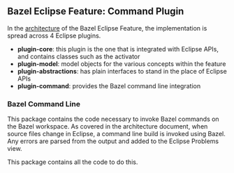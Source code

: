 ## Bazel Eclipse Feature: Command Plugin

In the [architecture](../docs/dev/architecture.md) of the Bazel Eclipse Feature, the implementation is spread across 4 Eclipse plugins.

- **plugin-core**: this plugin is the one that is integrated with Eclipse APIs, and contains classes such as the activator
- **plugin-model**: model objects for the various concepts within the feature
- **plugin-abstractions**: has plain interfaces to stand in the place of Eclipse APIs
- **plugin-command**: provides the Bazel command line integration

### Bazel Command Line

This package contains the code necessary to invoke Bazel commands on the Bazel workspace.
As covered in the architecture document, when source files change in Eclipse, a command line build is invoked using Bazel.
Any errors are parsed from the output and added to the Eclipse Problems view.


This package contains all the code to do this.
